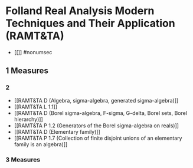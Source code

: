 # Folland Real Analysis Modern Techniques and Their Application (RAMT&TA)
- [[]] #nonumsec 
## 1 Measures
### 2
- [[RAMT&TA D (Algebra, sigma-algebra, generated sigma-algebra)]]
- [[RAMT&TA L 1.1]]
- [[RAMT&TA D (Borel sigma-algebra, F-sigma, G-delta, Borel sets, Borel hierarchy)]]
- [[RAMT&TA P 1.2 (Generators of the Borel sigma-algebra on reals)]]
- [[RAMT&TA D (Elementary family)]]
- [[RAMT&TA P 1.7 (Collection of finite disjoint unions of an elementary family is an algebra)]]
### 3 Measures